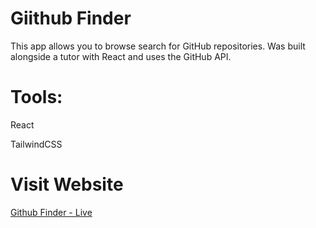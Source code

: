 # Giithub Finder

This app allows you to browse search for GitHub repositories. Was built alongside a tutor with React and uses the GitHub API.

# Tools: 

React

TailwindCSS

# Visit Website

[Github Finder - Live](https://github-finder-ndoqzt4he-wojtalewski.vercel.app/)
